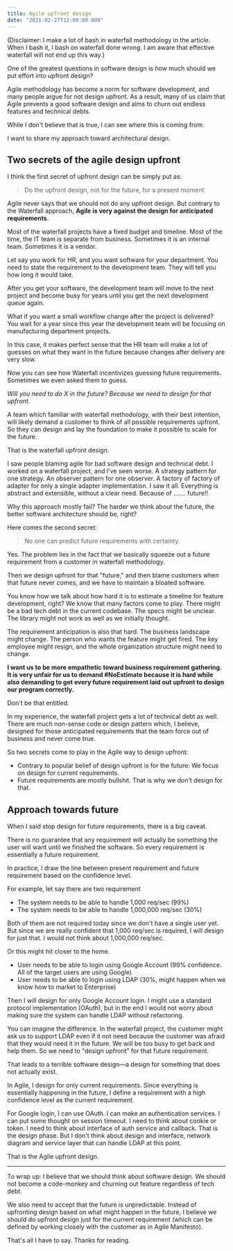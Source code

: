 ```yaml
---
title: Agile upfront design
date: "2021-02-27T12:00:00.000"
---
```


(Disclaimer: I make a lot of bash in waterfall methodology in the article. When I bash it, I bash on waterfall done wrong. I am aware that effective waterfall will not end up this way.)

One of the greatest questions in software design is how much should we put effort into upfront design?

Agile methodology has become a norm for software development, and many people argue for not design upfront. As a result, many of us claim that Agile prevents a good software design and aims to churn out endless features and technical debts.

While I don't believe that is true, I can see where this is coming from.

I want to share my approach toward architectural design.

## Two secrets of the agile design upfront

I think the first secret of upfront design can be simply put as:

> Do the upfront design, not for the future, for a present moment

Agile never says that we should not do any upfront design. But contrary to the Waterfall approach, **Agile is very against the design for anticipated requirements**.

Most of the waterfall projects have a fixed budget and timeline. Most of the time, the IT team is separate from business. Sometimes it is an internal team. Sometimes it is a vendor.

Let say you work for HR, and you want software for your department. You need to state the requirement to the development team. They will tell you how long it would take.

After you get your software, the development team will move to the next project and become busy for years until you get the next development queue again.

What if you want a small workflow change after the project is delivered? You wait for a year since this year the development team will be focusing on manufacturing department projects.

In this case, it makes perfect sense that the HR team will make a lot of guesses on what they want in the future because changes after delivery are very slow.

Now you can see how Waterfall incentivizes guessing future requirements. Sometimes we even asked them to guess.

_Will you need to do X in the future? Because we need to design for that upfront._

A team which familiar with waterfall methodology, with their best intention, will likely demand a customer to think of all possible requirements upfront. So they can design and lay the foundation to make it possible to scale for the future.

That is the waterfall upfront design.

I saw people blaming agile for bad software design and technical debt. I worked on a waterfall project, and I've seen worse. A strategy pattern for one strategy. An observer pattern for one observer. A factory of factory of adapter for only a single adapter implementation. I saw it all. Everything is abstract and extensible, without a clear need. Because of ....... future!!

Why this approach mostly fail? The harder we think about the future, the better software architecture should be, right?

Here comes the second secret:

> No one can predict future requirements with certainty.

Yes. The problem lies in the fact that we basically squeeze out a future requirement from a customer in waterfall methodology.

Then we design upfront for that "future," and then blame customers when that future never comes, and we have to maintain a bloated software.

You know how we talk about how hard it is to estimate a timeline for feature development, right? We know that many factors come to play. There might be a bad tech debt in the current codebase. The specs might be unclear. The library might not work as well as we initially thought.

The requirement anticipation is also that hard. The business landscape might change. The person who wants the feature might get fired. The key employee might resign, and the whole organization structure might need to change.

**I want us to be more empathetic toward business requirement gathering. It is very unfair for us to demand #NoEstimate because it is hard while also demanding to get every future requirement laid out upfront to design our program correctly.**

Don't be that entitled.

In my experience, the waterfall project gets a lot of technical debt as well. There are much non-sense code or design pattern which, I believe, designed for those anticipated requirements that the team force out of business and never come true.

So two secrets come to play in the Agile way to design upfront:

- Contrary to popular belief of design upfront is for the future: We focus on design for current requirements.
- Future requirements are mostly bullshit. That is why we don't design for that.

## Approach towards future

When I said stop design for future requirements, there is a big caveat.

There is no guarantee that any requirement will actually be something the user will want until we finished the software. So every requirement is essentially a future requirement.

In practice, I draw the line between present requirement and future requirement based on the confidence level.

For example, let say there are two requirement

- The system needs to be able to handle 1,000 req/sec (99%)
- The system needs to be able to handle 1,000,000 req/sec (30%)

Both of them are not required today since we don't have a single user yet. But since we are really confident that 1,000 req/sec is required, I will design for just that. I would not think about 1,000,000 req/sec.

Or this might hit closer to the home.

- User needs to be able to login using Google Account (99% confidence. All of the target users are using Google)
- User needs to be able to login using LDAP (30%, might happen when we know how to market to Enterprise)

Then I will design for only Google Account login. I might use a standard protocol implementation (OAuth), but in the end I would not worry about making sure the system can handle LDAP without refactoring.

You can imagine the difference. In the waterfall project, the customer might ask us to support LDAP even if it not need because the customer was afraid that they would need it in the future. We will be too busy to get back and help them. So we need to "design upfront" for that future requirement.

That leads to a terrible software design—a design for something that does not actually exist.

In Agile, I design for only current requirements. Since everything is essentially happening in the future, I define a requirement with a high confidence level as the current requirement.

For Google login, I can use OAuth. I can make an authentication services. I can put some thought on session timeout. I need to think about cookie or token. I need to think about interface of auth service and callback. That is the design phase. But I don't think about design and interface, network diagram and service layer that can handle LDAP at this point.

That is the Agile upfront design.

---

To wrap up: I believe that we should think about software design. We should not become a code-monkey and churning out feature regardless of tech debt.

We also need to accept that the future is unpredictable. Instead of upfronting design based on what might happen in the future, I believe we should do upfront design just for the current requirement (which can be defined by working closely with the customer as in Agile Manifesto).

That's all I have to say. Thanks for reading.
